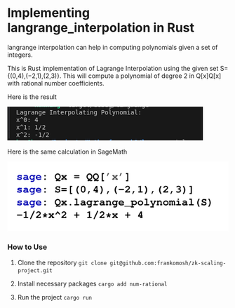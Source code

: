 # Implementing langrange_interpolation in Rust

langrange interpolation can help in computing polynomials given a set of integers.

This is Rust implementation of Lagrange Interpolation using the given set S={(0,4),(−2,1),(2,3)}. This will compute a polynomial of degree 2 in Q[x]Q[x] with rational number coefficients.

Here is the result 

![](img.png)

Here is the same calculation in SageMath 

![](image.png)


### How to Use

1. Clone the repository 
```git clone git@github.com:frankomosh/zk-scaling-project.git```

2. Install necessary packages
```cargo add num-rational```

3. Run the project 
```cargo run```